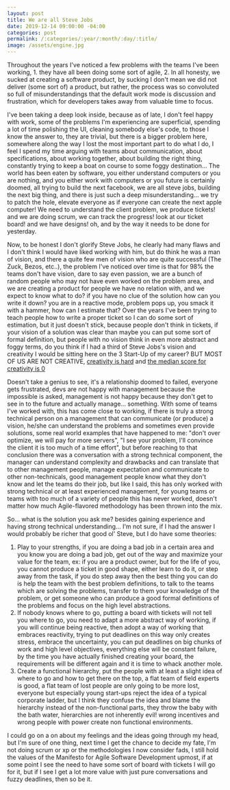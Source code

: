 ```yaml
---
layout: post
title: We are all Steve Jobs
date: 2019-12-14 09:00:00 -04:00
categories: post
permalink: /:categories/:year/:month/:day/:title/
image: /assets/engine.jpg
---
```


Throughout the years I've noticed a few problems with the teams I've been working, 1. they have all been doing some sort of agile, 2. In all honesty, we sucked at creating a software product, by sucking I don't mean we did not deliver (some sort of) a product, but rather, the process was so convoluted so full of misunderstandings that the default work mode is discussion and frustration, which for developers takes away from valuable time to focus.

I've been taking a deep look inside, because as of late, I don't feel happy with work, some of the problems I'm experiencing are superficial, spending a lot of time polishing the UI, cleaning somebody else's code, to those I know the answer to, they are trivial, but there is a bigger problem here, somewhere along the way I lost the most important part to do what I do, I feel I spend my time arguing with teams about communication, about specifications, about working together, about building the right thing, constantly trying to keep a boat on course to some foggy destination... The world has been eaten by software, you either understand computers or you are nothing, and you either work with computers or you future is certainly doomed, all trying to build the next facebook, we are all steve jobs, building the next big thing, and there is just such a deep misunderstanding... we try to patch the hole, elevate everyone as if everyone can create the next apple computer! We need to understand the client problem, we produce tickets! and we are doing scrum, we can track the progress! look at our ticket board! and we have designs! oh, and by the way it needs to be done for yesterday.

Now, to be honest I don't glorify Steve Jobs, he clearly had many flaws and I don't think I would have liked working with him, but do think he was a man of vision, and there a quite few men of vision who are quite successful (The Zuck, Bezos, etc..), the problem I've noticed over time is that for 98% the teams don't have vision, dare to say even passion, we are a bunch of random people who may not have even worked on the problem area, and we are creating a product for people we have no relation with, and we expect to know what to do? if you have no clue of the solution how can you write it down? you are in a reactive mode, problem pops up, you smack it with a hammer, how can I estimate that? Over the years I've been trying to teach people how to write a proper ticket so I can do some sort of estimation, but it just doesn't stick, because people don't think in tickets, if your vision of a solution was clear than maybe you can put some sort of formal definition, but people with no vision think in even more abstract and foggy terms, do you think if I had a third of Steve Jobs's vision and creativity I would be sitting here on the 3 Start-Up of my career? BUT MOST OF US ARE NOT CREATIVE, [creativity is hard](https://www.youtube.com/watch?v=ocDli45faiw) and [the median score for creativity is 0](https://www.youtube.com/watch?v=kYYJlNbV1OM&feature=youtu.be&t=23m40s)

Doesn't take a genius to see, it's a relationship doomed to failed, everyone gets frustrated, devs are not happy with management because the impossible is asked, management is not happy because they don't get to see in to the future and actually manage... something. With some of teams I've worked with, this has come close to working, if there is truly a strong technical person on a management that can communicate (or produce) a vision, he/she can understand the problems and sometimes even provide solutions, some real world examples that have happened to me: "don't over optimize, we will pay for more servers", "I see your problem, I'll convince the client it is too much of a time effort", but before reaching to that conclusion there was a conversation with a strong technical component, the manager can understand complexity and drawbacks and can translate that to other management people, manage expectation and communicate to other non-technicals, good management people know what they don't know and let the teams do their job, but like I said, this has only worked with strong technical or at least experienced management, for young teams or teams with too much of a variety of people this has never worked, doesn't matter how much Agile-flavored methodology has been thrown into the mix.

So... what is the solution you ask me? besides gaining experience and having strong technical understanding... I'm not sure, if I had the answer I would probably be richer that good ol' Steve, but I do have some theories:

1. Play to your strengths, if you are doing a bad job in a certain area and you know you are doing a bad job, get out of the way and maximize your value for the team, ex: if you are a product owner, but for the life of you, you cannot produce a ticket in good shape, either learn to do it, or step away from the task, if you do step away then the best thing you can do is help the team with the best problem definitions, to talk to the teams which are solving the problems, transfer to them your knowledge of the problem, or get someone who can produce a good formal definitions of the problems and focus on the high level abstractions.
2. If nobody knows where to go, putting a board with tickets will not tell you where to go, you need to adapt a more abstract way of working, if you will continue being reactive, then adopt a way of working that embraces reactivity, trying to put deadlines on this way only creates stress, embrace the uncertainty, you can put deadlines on big chunks of work and high level objectives, everything else will be constant failure, by the time you have actually finished creating your board, the requirements will be different again and it is time to whack another mole.
3. Create a functional hierarchy, put the people with at least a slight idea of where to go and how to get there on the top, a flat team of field experts is good, a flat team of lost people are only going to be more lost, everyone but especially young start-ups reject the idea of a typical corporate ladder, but I think they confuse the idea and blame the hierarchy instead of the non-functional parts, they throw the baby with the bath water, hierarchies are not inherently evil! wrong incentives and wrong people with power create non functional environments.

I could go on a on about my feelings and the ideas going through my head, but I'm sure of one thing, next time I get the chance to decide my fate, I'm not doing scrum or xp or the methodologies I now consider fads, I still hold the values of the Manifesto for Agile Software Development upmost, if at some point I see the need to have some sort of board with tickets I will go for it, but if I see I get a lot more value with just pure conversations and fuzzy deadlines, then so be it.
